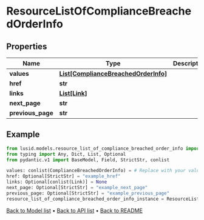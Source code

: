 # ResourceListOfComplianceBreachedOrderInfo

## Properties
Name | Type | Description | Notes
------------ | ------------- | ------------- | -------------
**values** | [**List[ComplianceBreachedOrderInfo]**](ComplianceBreachedOrderInfo.md) |  | 
**href** | **str** |  | [optional] 
**links** | [**List[Link]**](Link.md) |  | [optional] 
**next_page** | **str** |  | [optional] 
**previous_page** | **str** |  | [optional] 
## Example

```python
from lusid.models.resource_list_of_compliance_breached_order_info import ResourceListOfComplianceBreachedOrderInfo
from typing import Any, Dict, List, Optional
from pydantic.v1 import BaseModel, Field, StrictStr, conlist

values: conlist(ComplianceBreachedOrderInfo) = # Replace with your value
href: Optional[StrictStr] = "example_href"
links: Optional[conlist(Link)] = None
next_page: Optional[StrictStr] = "example_next_page"
previous_page: Optional[StrictStr] = "example_previous_page"
resource_list_of_compliance_breached_order_info_instance = ResourceListOfComplianceBreachedOrderInfo(values=values, href=href, links=links, next_page=next_page, previous_page=previous_page)

```

[Back to Model list](../README.md#documentation-for-models) &#8226; [Back to API list](../README.md#documentation-for-api-endpoints) &#8226; [Back to README](../README.md)

